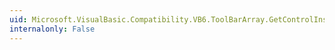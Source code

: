 ```yaml
---
uid: Microsoft.VisualBasic.Compatibility.VB6.ToolBarArray.GetControlInstanceType
internalonly: False
---
```


